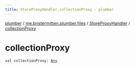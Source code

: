```yaml
---
title: StoreProxyHandler.collectionProxy - plumber
---
```


[plumber](../../index.html) / [me.bristermitten.plumber.files](../index.html) / [StoreProxyHandler](index.html) / [collectionProxy](./collection-proxy.html)

# collectionProxy

`val collectionProxy: `[`Any`](https://kotlinlang.org/api/latest/jvm/stdlib/kotlin/-any/index.html)